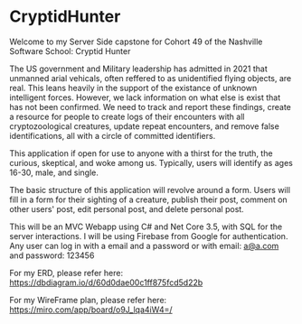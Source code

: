 # CryptidHunter

Welcome to my Server Side capstone for Cohort 49 of the Nashville Software School: Cryptid Hunter

The US government and Military leadership has admitted in 2021 that unmanned arial vehicals, often reffered to as unidentified flying objects, are real. 
This leans heavily in the support of the existance of unknown intelligent forces. However, we lack information on what else is exist that has not been confirmed. 
We need to track and report these findings, create a resource for people to create logs of their encounters with all cryptozoological creatures, update repeat encounters, and remove false identifications, all with a circle of committed identifiers.


This application if open for use to anyone with a thirst for the truth, the curious, skeptical, and woke among us. Typically, users will identify as ages 16-30, male, and single.

The basic structure of this application will revolve around a form. Users will fill in a form for their sighting of a creature, publish their post, comment on other users' post, edit personal post, and delete personal post.

This will be an MVC Webapp using C# and Net Core 3.5, with SQL for the server interactions. I will be using Firebase from Google for authentication. Any user can log in with a email and a password or with email: a@a.com and password: 123456


For my ERD, please refer here:
https://dbdiagram.io/d/60d0dae00c1ff875fcd5d22b

For my WireFrame plan, please refer here:
https://miro.com/app/board/o9J_lqa4iW4=/

